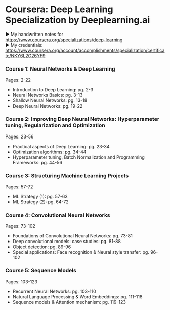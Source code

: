 # Coursera: Deep Learning Specialization by Deeplearning.ai
► My handwritten notes for https://www.coursera.org/specializations/deep-learning <br>
► My credentials: https://www.coursera.org/account/accomplishments/specialization/certificate/NKY6L2G26YF9 <br>

### Course 1: Neural Networks & Deep Learning
Pages: 2-22
* Introduction to Deep Learning: pg. 2-3
* Neural Networks Basics: pg. 3-13
* Shallow Neural Networks: pg. 13-18
* Deep Neural Networks: pg. 19-22

### Course 2: Improving Deep Neural Networks: Hyperparameter tuning, Regularization and Optimization
Pages: 23-56
* Practical aspects of Deep Learning: pg. 23-34
* Optimization algorithms: pg. 34-44
* Hyperparameter tuning, Batch Normalization and Programming Frameworks: pg. 44-56

### Course 3: Structuring Machine Learning Projects
Pages: 57-72
* ML Strategy (1): pg. 57-63
* ML Strategy (2): pg. 64-72

### Course 4: Convolutional Neural Networks
Pages: 73-102
* Foundations of Convolutional Neural Networks: pg. 73-81
* Deep convolutional models: case studies: pg. 81-88
* Object detection: pg. 89-96
* Special applications: Face recognition & Neural style transfer: pg. 96-102

### Course 5: Sequence Models
Pages: 103-123
* Recurrent Neural Networks: pg. 103-110
* Natural Language Processing & Word Embeddings: pg. 111-118
* Sequence models & Attention mechanism: pg. 119-123
